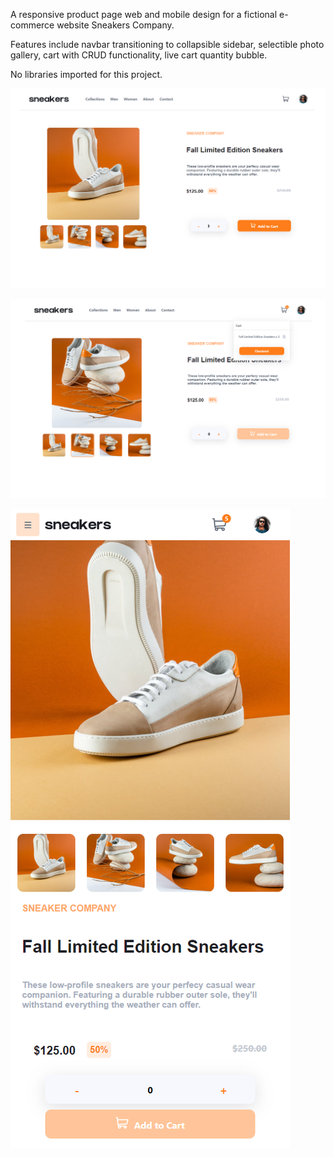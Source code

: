 A responsive product page web and mobile design for a fictional e-commerce website Sneakers Company.

Features include navbar transitioning to collapsible sidebar, selectible photo gallery, cart with CRUD functionality, live cart quantity bubble.

No libraries imported for this project.


![Desktop preview](https://github.com/kabocha23/Ecommerce-Product-Page/blob/main/src/images/sneakers.png)

![Desktop preview](https://github.com/kabocha23/Ecommerce-Product-Page/blob/main/src/images/sneakers2.png)

![Desktop preview](https://github.com/kabocha23/Ecommerce-Product-Page/blob/main/src/images/sneakers-mobile.png)